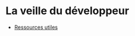 # La veille du développeur

<SlidesDeck src="veille" />

- [Ressources utiles](/tp/veille/ressources.md)
